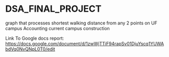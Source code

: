 # DSA_FINAL_PROJECT
graph that processes shortest walking distance from any 2 points on UF campus Accounting current campus construction

Link To Google docs report: https://docs.google.com/document/d/1zwWjTTiF94rapSv01DjuYscq1YUWAbdVq0NvQNpL0T0/edit
